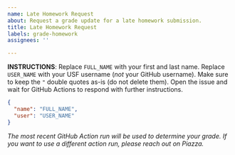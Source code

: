 ```yaml
---
name: Late Homework Request
about: Request a grade update for a late homework submission.
title: Late Homework Request
labels: grade-homework
assignees: ''

---
```


**INSTRUCTIONS**: Replace `FULL_NAME` with your first and last name. Replace `USER_NAME` with your USF username (*not* your GitHub username). Make sure to keep the `"` double quotes as-is (do not delete them). Open the issue and wait for GitHub Actions to respond with further instructions.

```json
{
  "name": "FULL_NAME",
  "user": "USER_NAME"
}
```

*The most recent GitHub Action run will be used to determine your grade. If you want to use a different action run, please reach out on Piazza.*
